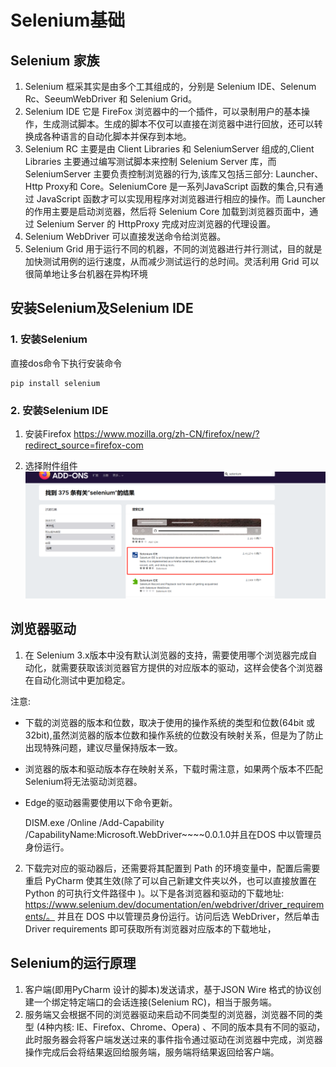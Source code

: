 # Selenium基础
## Selenium 家族
1. Selenium 框采其实是由多个工其组成的，分别是 Selenium IDE、Selenum Rc、SeeumWebDriver 和 Selenium Grid。
2. Selenium IDE 它是 FireFox 浏览器中的一个插件，可以录制用户的基本操作，生成测试脚本。生成的脚本不仅可以直接在浏览器中进行回放，还可以转换成各种语言的自动化脚本并保存到本地。
3. Selenium RC 主要是由 Client Libraries 和 SeleniumServer 组成的,Client Libraries 主要通过编写测试脚本来控制 Selenium Server 库，而 SeleniumServer 主要负责控制浏览器的行为,该库又包括三部分: Launcher、Http Proxy和 Core。SeleniumCore 是一系列JavaScript 函数的集合,只有通过 JavaScript 函数才可以实现用程序对浏览器进行相应的操作。而 Launcher 的作用主要是启动浏览器，然后将 Selenium Core 加载到浏览器页面中，通过 Selenium Server 的 HttpProxy 完成对应浏览器的代理设置。
4. Selenium WebDriver 可以直接发送命令给浏览器。
5. Selenium Grid 用于运行不同的机器，不同的浏览器进行并行测试，目的就是加快测试用例的运行速度，从而减少测试运行的总时间。灵活利用 Grid 可以很简单地让多台机器在异构环境
## 安装Selenium及Selenium IDE
### 1. 安装Selenium
直接dos命令下执行安装命令
```dos
pip install selenium
```
### 2. 安装Selenium IDE
1. 安装Firefox
https://www.mozilla.org/zh-CN/firefox/new/?redirect_source=firefox-com

2. 选择附件组件
![Alt text](image.png)

## 浏览器驱动
1. 在 Selenium 3.x版本中没有默认浏览器的支持，需要使用哪个浏览器完成自动化，就需要获取该浏览器官方提供的对应版本的驱动，这样会使各个浏览器在自动化测试中更加稳定。

注意:

 -  下载的浏览器的版本和位数，取决于使用的操作系统的类型和位数(64bit 或 32bit),虽然浏览器的版本位数和操作系统的位数没有映射关系，但是为了防止出现特殊问题，建议尽量保持版本一致。
 - 浏览器的版本和驱动版本存在映射关系，下载时需注意，如果两个版本不匹配Selenium将无法驱动浏览器。
 - Edge的驱动器需要使用以下命令更新。
   
   DISM.exe /Online /Add-Capability /CapabilityName:Microsoft.WebDriver~~~~0.0.1.0并且在DOS 中以管理员身份运行。

2. 下载完对应的驱动器后，还需要将其配置到 Path 的环境变量中，配置后需要重启 PyCharm 使其生效(除了可以自己新建文件夹以外，也可以直接放置在 Python 的可执行文件路径中 )。以下是各浏览器和驱动的下载地址: https://www.selenium.dev/documentation/en/webdriver/driver_requirements/。
并且在 DOS 中以管理员身份运行。访问后选 WebDriver，然后单击 Driver requirements 即可获取所有浏览器对应版本的下载地址， 
## Selenium的运行原理
1. 客户端(即用PyCharm 设计的脚本)发送请求，基于JSON Wire 格式的协议创建一个绑定特定端口的会话连接(Selenium RC)，相当于服务端。
2. 服务端又会根据不同的浏览器驱动来启动不同类型的浏览器，浏览器不同的类型 (4种内核: IE、Firefox、Chrome、Opera) 、不同的版本具有不同的驱动，此时服务器会将客户端发送过来的事件指令通过驱动在浏览器中完成，浏览器操作完成后会将结果返回给服务端，服务端将结果返回给客户端。